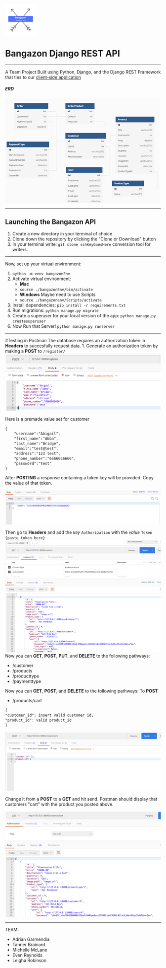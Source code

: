 <img src="./images/Bangazon.png" width="100" height="100">

# Bangazon Django REST API

---

A Team Project Built using Python, Django, and the Django REST Framework that ties to our [client-side application](https://github.com/nss-cohort-40/bangazon-ecommerce-client-upperclasstwits)

##### ERD

<img src="./images/ERD.png" width="500" height="auto">

---

## Launching the Bangazon API

1. Create a new directory in your terminal of choice
1. Clone down the repository by clicking the "Clone or Download" button
1. In your terminal write: `git clone sshKeyGoesHere`
   conversion tool for writers.

---

Now, set up your virtual environment:

1. `python -m venv bangazonEnv`
1. Activate virtual environment:
   * **Mac**
   	* `source ./bangazonEnv/bin/activate`
   * **Windows** Maybe need to use Scripts
   	* `source ./bangazonenv/Scripts/activate`
1. Install dependencies:
   `pip install -r requirements.txt`
1. Run migrations:
   `python manage.py migrate`
1. Create a superuser for your local version of the app:
   `python manage.py createsuperuser`
1. Now Run that Server!
   `python manage.py runserver`

---

#Testing in Postman
The database requires an authorization token in **Headers** to succesfully request data. 1. Generate an authorization token by making a **POST** to `/register/`
<img src="./images/Postman_Register.png" width="auto" height="auto">

Here is a premade value set for customer

```
{
	"username":"Abigail",
	"first_name":"Abba",
	"last_name":"Bridge",
	"email":"test@test",
	"address":"123 test",
	"phone_number":"6666666666",
	"password":"test"
}
```

After **POSTING** a response containing a token key will be provided. Copy the value of that token.

<img src="./images/Token.png" width="auto" height="auto">

Then go to **Headers** and add the _key_ `Authorization` with the _value_ `Token {paste token here}`
<img src="./images/Auth_TOken.png" width="auto" height="auto">
Now you can **GET**, **POST**, **PUT**, and **DELETE** to the following pathways:

- /customer
- /products
- /producttype
- /paymenttype

Now you can **GET**, **POST**, and **DELETE** to the following pathways:
To **POST**

- /products/cart

```In postman, go to URL localhost:8000/products/cart and make a POST. In body, write
{
"customer_id": insert valid customer id,
"product_id": valid product_id
}

```

<img src="./images/POST.png" width="auto" height="auto">

Change it from a **POST** to a **GET** and hit send. Postman should display that customers "cart" with the product you posted above.

<img src="./images/GET_CART.png" width="auto" height="auto">

---

TEAM:
* Adrian Garmendia
* Tanner Brainard
* Michelle McLane
* Even Reynolds
* Leigha Robinson
